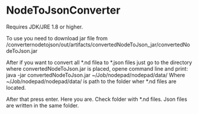 # NodeToJsonConverter
Requires JDK/JRE 1.8 or higher.

To use you need to download jar file from /converternodetojson/out/artifacts/convertedNodeToJson_jar/convertedNodeToJson.jar

After if you want to convert all *.nd filea to *.json files just go to the directory where convertedNodeToJson.jar is placed,
opene command line and print: 
java -jar convertedNodeToJson.jar ~/Job/nodepad/nodepad/data/
Where ~/Job/nodepad/nodepad/data/ is path to the folder wher *.nd files are located. 

After that press enter. Here you are. Check folder with *.nd files. Json files are written in the same folder.


